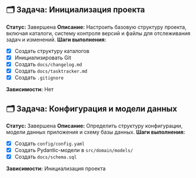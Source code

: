 ## 🗂️ Задача: Инициализация проекта

**Статус:** Завершена
**Описание:** Настроить базовую структуру проекта, включая каталоги, систему контроля версий и файлы для отслеживания задач и изменений.
**Шаги выполнения:**
- [x] Создать структуру каталогов
- [x] Инициализировать Git
- [x] Создать `docs/changelog.md`
- [x] Создать `docs/tasktracker.md`
- [x] Создать `.gitignore`

**Зависимости:** Нет

## 🗂️ Задача: Конфигурация и модели данных

**Статус:** Завершена
**Описание:** Определить структуру конфигурации, модели данных приложения и схему базы данных.
**Шаги выполнения:**
- [x] Создать `config/config.yaml`
- [x] Создать Pydantic-модели в `src/domain/models/`
- [x] Создать `docs/schema.sql`

**Зависимости:** Инициализация проекта
